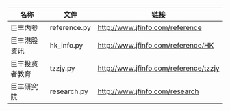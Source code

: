|  名称  | 文件  |  链接 | 
|  ----  | ----  | ---- | 
| 巨丰内参 | reference.py | http://www.jfinfo.com/reference | 
| 巨丰港股资讯  | hk_info.py | http://www.jfinfo.com/reference/HK | 
| 巨丰投资者教育 | tzzjy.py | http://www.jfinfo.com/reference/tzzjy | 
| 巨丰研究院 | research.py | http://www.jfinfo.com/research | 

